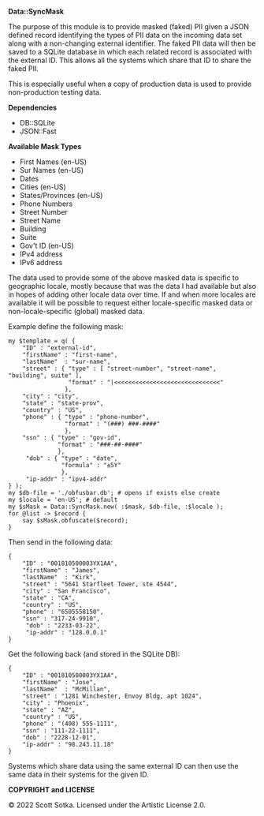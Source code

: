**Data::SyncMask**

The purpose of this module is to provide masked (faked) PII given a JSON defined record identifying the types of PII data on the incoming data set along with a non-changing external identifier. The faked PII data will then be saved to a SQLite database in which each related record is associated with the external ID. This allows all the systems which share that ID to share the faked PII.

This is especially useful when a copy of production data is used to provide non-production testing data.

**Dependencies**

* DB::SQLite
* JSON::Fast

**Available Mask Types**

* First Names (en-US)
* Sur Names (en-US)
* Dates
* Cities (en-US)
* States/Provinces (en-US)
* Phone Numbers
* Street Number
* Street Name
* Building
* Suite
* Gov't ID (en-US)
* IPv4 address
* IPv6 address

The data used to provide some of the above masked data is specific to geographic locale, mostly because that was the data I had available but also in hopes of adding other locale data over time. If and when more locales are available it will be possible to request either locale-specific masked data or non-locale-specific (global) masked data.

Example define the following mask: 
```
my $template = q( {
    "ID" : "external-id",
    "firstName" : "first-name",
    "lastName"  : "sur-name",
    "street" : { "type" : [ "street-number", "street-name", "building", suite" ],
                 "format" : "|<<<<<<<<<<<<<<<<<<<<<<<<<<<<<<"
                },
    "city" : "city",
    "state" : "state-prov",
    "country" : "US",
    "phone" : { "type" : "phone-number",
                "format" : "(###) ###-####"
                },
    "ssn" : { "type" : "gov-id",
              "format" : "###-##-####"
              },
     "dob" : { "type" : "date",
               "formula" : "±5Y"
               },
     "ip-addr" : "ipv4-addr"
} );
my $db-file = './obfusbar.db'; # opens if exists else create
my $locale = 'en-US'; # default
my $sMask = Data::SyncMask.new( :$mask, $db-file, :$locale );
for @list -> $record {
    say $sMask.obfuscate($record);
}
```
Then send in the following data:
```
{
    "ID" : "001810500003YX1AA",
    "firstName" : "James",
    "lastName"  : "Kirk",
    "street" : "5641 Starfleet Tower, ste 4544",
    "city" : "San Francisco",
    "state" : "CA",
    "country" : "US",
    "phone" : "6505558150",
    "ssn" : "317-24-9910",
     "dob" : "2233-03-22",
     "ip-addr" : "128.0.0.1"
}
```
Get the following back (and stored in the SQLite DB):
```
{
    "ID" : "001810500003YX1AA",
    "firstName" : "Jose",
    "lastName"  : "McMillan",
    "street" : "1281 Winchester, Envoy Bldg, apt 1024",
    "city" : "Phoenix",
    "state" : "AZ",
    "country" : "US",
    "phone" : "(408) 555-1111",
    "ssn" : "111-22-1111",
    "dob" : "2228-12-01",
    "ip-addr" : "98.243.11.18"
}
```
Systems which share data using the same external ID can then use the same data in their systems for the given ID.

**COPYRIGHT and LICENSE**

© 2022 Scott Sotka. Licensed under the Artistic License 2.0.
